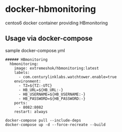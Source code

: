 # docker-hbmonitoring
centos6 docker container providing HBmonitoring

## Usage via docker-compose
sample docker-compose.yml
```
###### HBmonitoring
  hbmonitoring:
    image: extremeshok/hbmonitoring:latest
    labels:
      - com.centurylinklabs.watchtower.enable=true
    environment:
      - TZ=${TZ:-UTC}
      - HB_URL=${HB_URL:-}
      - HB_USERNAME=${HB_USERNAME:-}
      - HB_PASSWORD=${HB_PASSWORD:-}
    ports:
      - 8082:8082
    restart: always
```
```
docker-compose pull --include-deps
docker-compose up -d --force-recreate --build
```
